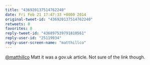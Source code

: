 ```yaml
---
title: "436920137514762240"
date: Fri Feb 21 17:47:33 +0000 2014
original-tweet-id: "436920137514762240"
retweets: 0
favorites: 0
reply-tweet-id: "436897539791810561"
reply-user-id: "25119934"
reply-user-screen-name: "matthillco"
---
```

<a href="https://twitter.com/matthillco">@matthillco</a> Matt it was a gov.uk article. Not sure of the link though.
